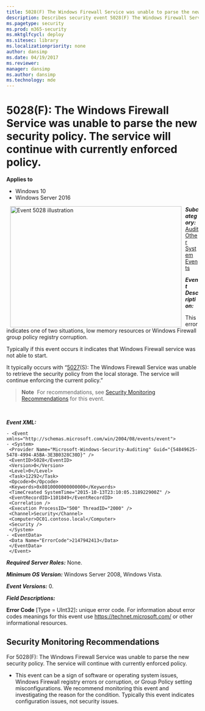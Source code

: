 ```yaml
---
title: 5028(F) The Windows Firewall Service was unable to parse the new security policy. The service will continue with currently enforced policy. (Windows 10)
description: Describes security event 5028(F) The Windows Firewall Service was unable to parse the new security policy. The service will continue with currently enforced policy.
ms.pagetype: security
ms.prod: m365-security
ms.mktglfcycl: deploy
ms.sitesec: library
ms.localizationpriority: none
author: dansimp
ms.date: 04/19/2017
ms.reviewer: 
manager: dansimp
ms.author: dansimp
ms.technology: mde
---
```


# 5028(F): The Windows Firewall Service was unable to parse the new security policy. The service will continue with currently enforced policy.

**Applies to**
-   Windows 10
-   Windows Server 2016


<img src="images/event-5028.png" alt="Event 5028 illustration" width="449" height="317" hspace="10" align="left" />

***Subcategory:***&nbsp;[Audit Other System Events](audit-other-system-events.md)

***Event Description:***

This error indicates one of two situations, low memory resources or Windows Firewall group policy registry corruption.

Typically if this event occurs it indicates that Windows Firewall service was not able to start.

It typically occurs with “[5027](event-5027.md)(S): The Windows Firewall Service was unable to retrieve the security policy from the local storage. The service will continue enforcing the current policy.”

> **Note**&nbsp;&nbsp;For recommendations, see [Security Monitoring Recommendations](#security-monitoring-recommendations) for this event.

<br clear="all">

***Event XML:***
```
- <Event xmlns="http://schemas.microsoft.com/win/2004/08/events/event">
- <System>
 <Provider Name="Microsoft-Windows-Security-Auditing" Guid="{54849625-5478-4994-A5BA-3E3B0328C30D}" /> 
 <EventID>5028</EventID> 
 <Version>0</Version> 
 <Level>0</Level> 
 <Task>12292</Task> 
 <Opcode>0</Opcode> 
 <Keywords>0x8010000000000000</Keywords> 
 <TimeCreated SystemTime="2015-10-13T23:10:05.318922900Z" /> 
 <EventRecordID>1101849</EventRecordID> 
 <Correlation /> 
 <Execution ProcessID="500" ThreadID="2000" /> 
 <Channel>Security</Channel> 
 <Computer>DC01.contoso.local</Computer> 
 <Security /> 
 </System>
- <EventData>
 <Data Name="ErrorCode">2147942413</Data> 
 </EventData>
 </Event>

```

***Required Server Roles:*** None.

***Minimum OS Version:*** Windows Server 2008, Windows Vista.

***Event Versions:*** 0.

***Field Descriptions:***

**Error Code** \[Type = UInt32\]**:** unique error code. For information about error codes meanings for this event use <https://technet.microsoft.com/> or other informational resources.

## Security Monitoring Recommendations

For 5028(F): The Windows Firewall Service was unable to parse the new security policy. The service will continue with currently enforced policy.

-   This event can be a sign of software or operating system issues, Windows Firewall registry errors or corruption, or Group Policy setting misconfigurations. We recommend monitoring this event and investigating the reason for the condition. Typically this event indicates configuration issues, not security issues.

